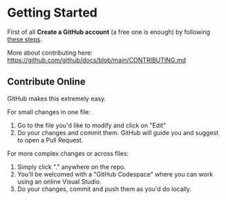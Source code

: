 # Getting Started

First of all **Create a GitHub account** (a free one is enough) by following [these steps](https://help.github.com/en/articles/signing-up-for-a-new-github-account "Signing up for a new GitHub account").

More about contributing here: https://github.com/github/docs/blob/main/CONTRIBUTING.md

## Contribute Online

GitHub makes this extremely easy.

For small changes in one file:

1. Go to the file you'd like to modify and click on "Edit"
2. Do your changes and commit them. GitHub will guide you and suggest to open a Pull Request.

For more complex changes or across files:

1. Simply click "." anywhere on the repo.
2. You'll be welcomed with a "GitHub Codespace" where you can work using an online Visual Studio.
3. Do your changes, commit and push them as you'd do locally.
